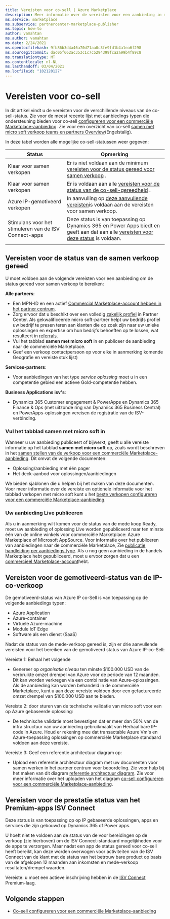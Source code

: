 ```yaml
---
title: Vereisten voor co-sell | Azure Marketplace
description: Meer informatie over de vereisten voor een aanbieding in micro soft Commercial Marketplace moet voldoen om in aanmerking te komen voor de verkoop van ready of co-sell gemotiveerd-status.
ms.service: marketplace
ms.subservice: partnercenter-marketplace-publisher
ms.topic: how-to
author: vamahtan
ms.author: vamahtan
ms.date: 2/24/2021
ms.openlocfilehash: 9fb86b3d4a46a70d71aa0c3fe9fd1b4a1ea6f298
ms.sourcegitcommit: dac05f662ac353c1c7c5294399fca2a99b4f89c8
ms.translationtype: MT
ms.contentlocale: nl-NL
ms.lasthandoff: 03/04/2021
ms.locfileid: "102120127"
---
```

# <a name="co-sell-requirements"></a>Vereisten voor co-sell

In dit artikel vindt u de vereisten voor de verschillende niveaus van de co-sell-status. Zie voor de meest recente lijst met aanbiedings typen die ondersteuning bieden voor co-sell  [configureren voor een commerciële Marketplace-aanbieding](commercial-marketplace-co-sell.md). Zie voor een overzicht van co-sell [samen met micro soft verkoop teams en partners Overview](marketplace-co-sell.md)(Engelstalig).

In deze tabel worden alle mogelijke co-sell-statussen weer gegeven:

| Status | Opmerking |
| ------------ | ------------- |
| Klaar voor samen verkopen | Er is niet voldaan aan de minimum [vereisten voor de status gereed voor samen verkoop](#requirements-for-co-sell-ready-status) . |
| Klaar voor samen verkopen | Er is voldaan aan alle [vereisten voor de status van de co-sell-gereedheid](#requirements-for-co-sell-ready-status) . |
| Azure IP-gemotiveerd verkopen | In aanvulling op [deze aanvullende vereisten](#requirements-for-ip-co-sell-incentivized-status)is voldaan aan de vereisten voor samen verkoop. |
| Stimulans voor het stimuleren van de ISV Connect-apps  | Deze status is van toepassing op Dynamics 365 en Power Apps biedt en geeft aan dat aan alle [vereisten voor deze status](#requirements-for-biz-apps-isv-connect-premium-incentive-status) is voldaan. |
|||

## <a name="requirements-for-co-sell-ready-status"></a>Vereisten voor de status van de samen verkoop gereed

U moet voldoen aan de volgende vereisten voor een aanbieding om de status gereed voor samen verkoop te bereiken:

**Alle partners**:

- Een MPN-ID en een actief [Commercial Marketplace-account hebben in het partner centrum](./partner-center-portal/create-account.md).
- Zorg ervoor dat u beschikt over een volledig [zakelijk profiel](/partner-center/create-a-marketing-profile.md) in Partner Center. Als gekwalificeerde micro soft-partner helpt uw bedrijfs profiel uw bedrijf te presen teren aan klanten die op zoek zijn naar uw unieke oplossingen en expertise om hun bedrijfs behoeften op te lossen, wat resulteert in [referrals](/partner-center/referrals.md).
- Vul het tabblad **samen met micro soft** in en publiceer de aanbieding naar de commerciële Marketplace.
- Geef een verkoop contactpersoon op voor elke in aanmerking komende Geografie en vereiste stuk lijst)

**Services-partners**:

- Voor aanbiedingen van het type _service oplossing_ moet u in een competentie gebied een actieve Gold-competentie hebben.
 
**Business Applications isv's**:

- Dynamics 365 Customer engagement & PowerApps en Dynamics 365 Finance & Ops (met uitzonde ring van Dynamics 365 Business Central) en PowerApps-oplossingen vereisen de registratie van de ISV-verbinding.

### <a name="complete-the-co-sell-with-microsoft-tab"></a>Vul het tabblad samen met micro soft in

Wanneer u uw aanbieding publiceert of bijwerkt, geeft u alle vereiste informatie op het tabblad **samen met micro soft** op, zoals wordt beschreven in het [samen stellen van de verkoop voor een commerciële Marketplace-aanbieding](commercial-marketplace-co-sell.md). Dit omvat de volgende documenten:

- Oplossing/aanbieding met één pager
- Het deck-aanbod voor oplossingen/aanbiedingen

We bieden sjablonen die u helpen bij het maken van deze documenten. Voor meer informatie over de vereiste en optionele informatie voor het tabblad verkopen met micro soft kunt u het [beste verkopen configureren voor een commerciële Marketplace-aanbieding](commercial-marketplace-co-sell.md).

### <a name="publish-your-offer-live"></a>Uw aanbieding Live publiceren

Als u in aanmerking wilt komen voor de status van de mede koop Ready, moet uw aanbieding of oplossing Live worden gepubliceerd naar ten minste één van de online winkels voor commerciële Marketplace: Azure Marketplace of Microsoft AppSource. Voor informatie over het publiceren van aanbiedingen naar de commerciële Marketplace, Zie [publicatie handleiding per aanbiedings type](publisher-guide-by-offer-type.md). Als u nog geen aanbieding in de handels Marketplace hebt gepubliceerd, moet u ervoor zorgen dat u een [commercieel Marketplace-account](./partner-center-portal/create-account.md)hebt.

## <a name="requirements-for-ip-co-sell-incentivized-status"></a>Vereisten voor de gemotiveerd-status van de IP-co-verkoop

De gemotiveerd-status van Azure IP co-Sell is van toepassing op de volgende aanbiedings typen:

- Azure Application
- Azure-container
- Virtuele Azure-machine
- Module IoT Edge
- Software als een dienst (SaaS)

Nadat de status van de mede-verkoop gereed is, zijn er drie aanvullende vereisten voor het bereiken van de gemotiveerd status van Azure IP-co-Sell:

Vereiste 1: Behaal het volgende

- Genereer op _organisatie niveau_ ten minste $100.000 USD van de verbruikte omzet drempel van Azure voor de periode van 12 maanden. Dit kan worden verkregen via een combi natie van Azure-oplossingen. Als de aanbieding kan worden behandeld in de commerciële Marketplace, kunt u aan deze vereiste voldoen door een gefactureerde omzet drempel van $100.000 USD aan te bieden.

Vereiste 2: door sturen van de technische validatie van micro soft voor een op Azure gebaseerde oplossing:
- De technische validatie moet bevestigen dat er meer dan 50% van de infra structuur van uw aanbieding gebruikmaakt van Herhaal bare IP-code in Azure. Houd er rekening mee dat transactable Azure Vm's en Azure-toepassing oplossingen op commerciële Marketplace standaard voldoen aan deze vereiste.

Vereiste 3: Geef een referentie architectuur diagram op:
- Upload een referentie architectuur diagram met uw documenten voor samen werken in het partner centrum voor beoordeling. Zie voor hulp bij het maken van dit diagram [referentie architectuur diagram](reference-architecture-diagram.md). Zie voor meer informatie over het uploaden van het diagram [co-sell configureren voor een commerciële Marketplace-aanbieding](commercial-marketplace-co-sell.md).

## <a name="requirements-for-biz-apps-isv-connect-premium-incentive-status"></a>Vereisten voor de prestatie status van het Premium-apps ISV Connect

Deze status is van toepassing op op IP gebaseerde oplossingen, apps en services die zijn gebouwd op Dynamics 365 of Power apps.

U hoeft niet te voldoen aan de status van de voor bereidingen op de verkoop (zie hierboven) om de ISV Connect-standaard mogelijkheden voor de apps te verzorgen. Maar nadat een app de status gereed voor co-sell heeft bereikt, kan deze worden overwogen voor activiteiten van de ISV Connect van de klant met de status van het betrouw bare product op basis van de afgelopen 12 maanden aan inkomsten en mede-verkoop resultaten/drempel waarden.

Vereiste: u moet een actieve inschrijving hebben in de [ISV Connect](business-applications-isv-program.md) Premium-laag.

## <a name="next-steps"></a>Volgende stappen

- [Co-sell configureren voor een commerciële Marketplace-aanbieding](commercial-marketplace-co-sell.md)

